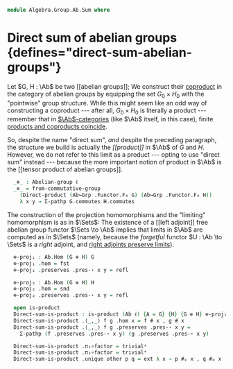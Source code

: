 <!--
```agda
open import Algebra.Group.Cat.FinitelyComplete
open import Algebra.Group.Cat.Base
open import Algebra.Group.Ab
open import Algebra.Prelude
open import Algebra.Group

open import Cat.Diagram.Product
```
-->

```agda
module Algebra.Group.Ab.Sum where
```

<!--
```agda
module _ {ℓ} (G H : Abelian-group ℓ) where
  private
    module G = Abelian-group-on (G .snd)
    module H = Abelian-group-on (H .snd)
```
-->

# Direct sum of abelian groups {defines="direct-sum-abelian-groups"}

Let $G, H : \Ab$ be two [[abelian groups]]; We construct their [coproduct]
in the category of abelian groups by equipping the set $G_0 \times H_0$
with the "pointwise" group structure. While this might seem like an odd
way of constructing a coproduct --- after all, $G_0 \times H_0$ is
literally a product --- remember that in [$\Ab$-categories] (like $\Ab$
itself, in this case), finite [products and coproducts coincide][additive].

So, despite the name "direct sum", _and_ despite the preceding
paragraph, the structure we build is actually the _[[product]]_ in $\Ab$
of $G$ and $H$. However, we do not refer to this limit as a product ---
opting to use "direct sum" instead --- because the more important notion
of product in $\Ab$ is the [[tensor product of abelian groups]].

[coproduct]: Cat.Diagram.Coproduct.html
[$\Ab$-categories]: Cat.Abelian.Base.html#ab-enriched-categories
[additive]: Cat.Abelian.Base.html#additive-categories

```agda
  _⊕_ : Abelian-group ℓ
  _⊕_ = from-commutative-group
    (Direct-product (Ab↪Grp .Functor.F₀ G) (Ab↪Grp .Functor.F₀ H))
    λ x y → Σ-pathp G.commutes H.commutes
```

<!--
```agda
module _ {ℓ} {G H : Abelian-group ℓ} where
  private
    module G = Abelian-group-on (G .snd)
    module H = Abelian-group-on (H .snd)
  open is-group-hom
```
-->

The construction of the projection homomorphisms and the "limiting"
homomorphism is as in $\Sets$: The existence of a [[left adjoint]] free
abelian group functor $\Sets \to \Ab$ implies that limits in $\Ab$ are
computed as in $\Sets$ (namely, because the _forgetful_ functor $U : \Ab
\to \Sets$ is a _right_ adjoint, and [right adjoints preserve
limits][rapl]).

[rapl]: Cat.Functor.Adjoint.Continuous.html

```agda
  ⊕-proj₁ : Ab.Hom (G ⊕ H) G
  ⊕-proj₁ .hom = fst
  ⊕-proj₁ .preserves .pres-⋆ x y = refl

  ⊕-proj₂ : Ab.Hom (G ⊕ H) H
  ⊕-proj₂ .hom = snd
  ⊕-proj₂ .preserves .pres-⋆ x y = refl

  open is-product
  Direct-sum-is-product : is-product (Ab ℓ) {A = G} {H} {G ⊕ H} ⊕-proj₁ ⊕-proj₂
  Direct-sum-is-product .⟨_,_⟩ f g .hom x = f # x , g # x
  Direct-sum-is-product .⟨_,_⟩ f g .preserves .pres-⋆ x y =
    Σ-pathp (f .preserves .pres-⋆ x y) (g .preserves .pres-⋆ x y)

  Direct-sum-is-product .π₁∘factor = trivialᵉ
  Direct-sum-is-product .π₂∘factor = trivialᵉ
  Direct-sum-is-product .unique other p q = ext λ x → p #ₚ x , q #ₚ x
```
